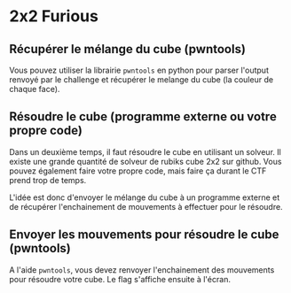 # 2x2 Furious

## Récupérer le mélange du cube (pwntools)
Vous pouvez utiliser la librairie `pwntools` en python pour parser l'output renvoyé par le challenge et récupérer le melange du cube (la couleur de chaque face).

## Résoudre le cube (programme externe ou votre propre code)
Dans un deuxième temps, il faut résoudre le cube en utilisant un solveur. Il existe une grande quantité de solveur de rubiks cube 2x2 sur github. Vous pouvez également faire votre propre code, mais faire ça durant le CTF prend trop de temps.
 
L'idée est donc d'envoyer le mélange du cube à un programme externe et de récupérer l'enchainement de mouvements à effectuer pour le résoudre.

## Envoyer les mouvements pour résoudre le cube (pwntools)
A l'aide `pwntools`, vous devez renvoyer l'enchainement des mouvements pour résoudre votre cube. Le flag s'affiche ensuite à l'écran.